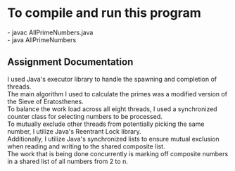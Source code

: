 <h1>To compile and run this program</h1>
- javac AllPrimeNumbers.java<br>
- java  AllPrimeNumbers

<h2>Assignment Documentation</h2>
I used Java's executor library to handle the spawning and completion of threads.<br>
The main algorithm I used to calculate the primes was a modified version of the Sieve of Eratosthenes.<br>
To balance the work load across all eight threads, I used a synchronized counter class for selecting numbers to be processed.<br>
To mutually exclude other threads from potentially picking the same number, I utilize Java's Reentrant Lock library.<br>
Additionally, I utilize Java's synchronized lists to ensure mutual exclusion when reading and writing to the shared composite list.<br>
The work that is being done concurrently is marking off composite numbers in a shared list of all numbers from 2 to n.<br>
